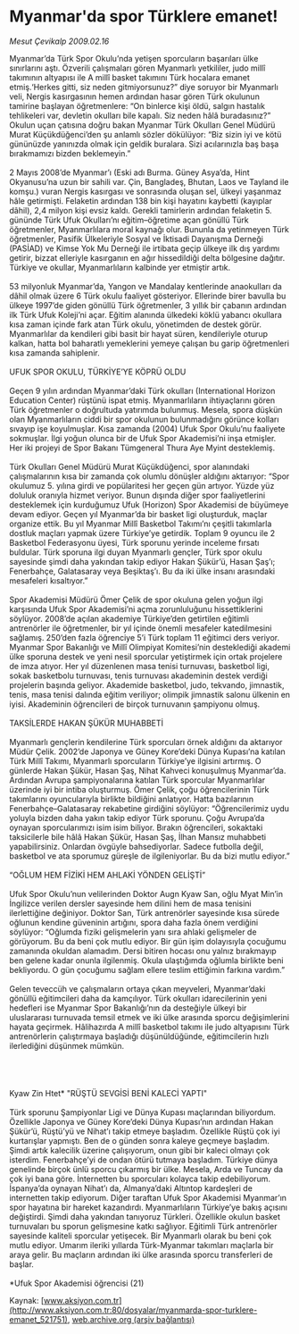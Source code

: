# Myanmar'da spor Türklere emanet!

*Mesut Çevikalp 2009.02.16*

<div class="pNewsDetailMainContent ctx_content" itemprop="articleBody">
 Myanmar’da Türk Spor Okulu’nda yetişen sporcuların başarıları ülke sınırlarını aştı. Özverili çalışmaları gören Myanmarlı yetkililer, judo millî takımının altyapısı ile A millî basket takımını Türk hocalara emanet etmiş.‘Herkes gitti, siz neden gitmiyorsunuz?” diye soruyor bir Myanmarlı veli, Nergis kasırgasının hemen ardından hasar gören Türk okulunun tamirine başlayan öğretmenlere: “On binlerce kişi öldü, salgın hastalık tehlikeleri var, devletin okulları bile kapalı. Siz neden hâlâ buradasınız?” Okulun uçan çatısına doğru bakan Myanmar Türk Okulları Genel Müdürü Murat Küçükdüğenci’den şu anlamlı sözler dökülüyor: “Biz sizin iyi ve kötü gününüzde yanınızda olmak için geldik buralara. Sizi acılarınızla baş başa bırakmamızı bizden beklemeyin.”
 <br/>
 <br/>
 2 Mayıs 2008’de Myanmar’ı (Eski adı Burma. Güney Asya’da, Hint Okyanusu’na uzun bir sahili var. Çin, Bangladeş, Bhutan, Laos ve Tayland ile komşu.) vuran Nergis kasırgası ve sonrasında oluşan sel, ülkeyi yaşanmaz hâle getirmişti. Felaketin ardından 138 bin kişi hayatını kaybetti (kayıplar dâhil), 2,4 milyon kişi evsiz kaldı. Gerekli tamirlerin ardından felaketin 5. gününde Türk Ufuk Okulları’nı eğitim–öğretime açan gönüllü Türk öğretmenler, Myanmarlılara moral kaynağı olur. Bununla da yetinmeyen Türk öğretmenler, Pasifik Ülkeleriyle Sosyal ve İktisadi Dayanışma Derneği (PASİAD) ve Kimse Yok Mu Derneği ile irtibata geçip ülkeye ilk dış yardımı getirir, bizzat elleriyle kasırganın en ağır hissedildiği delta bölgesine dağıtır. Türkiye ve okullar, Myanmarlıların kalbinde yer etmiştir artık.
 <br/>
 <br/>
 53 milyonluk Myanmar’da, Yangon ve Mandalay kentlerinde anaokulları da dâhil olmak üzere 6 Türk okulu faaliyet gösteriyor. Ellerinde birer bavulla bu ülkeye 1997’de giden gönüllü Türk öğretmenler, 3 yıllık bir çabanın ardından ilk Türk Ufuk Koleji’ni açar. Eğitim alanında ülkedeki köklü yabancı okullara kısa zaman içinde fark atan Türk okulu, yönetimden de destek görür. Myanmarlılar da kendileri gibi basit bir hayat süren, kendileriyle oturup kalkan, hatta bol baharatlı yemeklerini yemeye çalışan bu garip öğretmenleri kısa zamanda sahiplenir.
 <br/>
 <br/>
 UFUK SPOR OKULU, TÜRKİYE’YE KÖPRÜ OLDU
 <br/>
 <br/>
 Geçen 9 yılın ardından Myanmar’daki Türk okulları (International Horizon Education Center) rüştünü ispat etmiş. Myanmarlıların ihtiyaçlarını gören Türk öğretmenler o doğrultuda yatırımda bulunmuş. Mesela, spora düşkün olan Myanmarlıların ciddi bir spor okulunun bulunmadığını görünce kolları sıvayıp işe koyulmuşlar. Kısa zamanda (2004) Ufuk Spor Okulu’nu faaliyete sokmuşlar. İlgi yoğun olunca bir de Ufuk Spor Akademisi’ni inşa etmişler. Her iki projeyi de Spor Bakanı Tümgeneral Thura Aye Myint desteklemiş.
 <br/>
 <br/>
 Türk Okulları Genel Müdürü Murat Küçükdüğenci, spor alanındaki çalışmalarının kısa bir zamanda çok olumlu dönüşler aldığını aktarıyor: “Spor okulumuz 5. yılına girdi ve popülaritesi her geçen gün artıyor. Yüzde yüz doluluk oranıyla hizmet veriyor. Bunun dışında diğer spor faaliyetlerini desteklemek için kurduğumuz Ufuk (Horizon) Spor Akademisi de büyümeye devam ediyor. Geçen yıl Myanmar’da bir basket ligi oluşturduk, maçlar organize ettik. Bu yıl Myanmar Millî Basketbol Takımı’nı çeşitli takımlarla dostluk maçları yapmak üzere Türkiye’ye getirdik. Toplam 9 oyuncu ile 2 Basketbol Federasyonu üyesi, Türk sporunu yerinde inceleme fırsatı buldular. Türk sporuna ilgi duyan Myanmarlı gençler, Türk spor okulu sayesinde şimdi daha yakından takip ediyor Hakan Şükür’ü, Hasan Şaş’ı; Fenerbahçe, Galatasaray veya Beşiktaş’ı. Bu da iki ülke insanı arasındaki mesafeleri kısaltıyor.”
 <br/>
 <br/>
 Spor Akademisi Müdürü Ömer Çelik de spor okuluna gelen yoğun ilgi karşısında Ufuk Spor Akademisi’ni açma zorunluluğunu hissettiklerini söylüyor. 2008’de açılan akademiye Türkiye’den getirtilen eğitimli antrenörler ile öğretmenler, bir yıl içinde önemli mesafeler katedilmesini sağlamış. 250’den fazla öğrenciye 5’i Türk toplam 11 eğitimci ders veriyor. Myanmar Spor Bakanlığı ve Millî Olimpiyat Komitesi’nin desteklediği akademi ülke sporuna destek ve yeni nesil sporcular yetiştirmek için ortak projelere de imza atıyor. Her yıl düzenlenen masa tenisi turnuvası, basketbol ligi, sokak basketbolu turnuvası, tenis turnuvası akademinin destek verdiği projelerin başında geliyor. Akademide basketbol, judo, tekvando, jimnastik, tenis, masa tenisi dalında eğitim veriliyor; olimpik jimnastik salonu ülkenin en iyisi. Akademinin öğrencileri de birçok turnuvanın şampiyonu olmuş.
 <br/>
 <br/>
 TAKSİLERDE HAKAN ŞÜKÜR MUHABBETİ
 <br/>
 <br/>
 Myanmarlı gençlerin kendilerine Türk sporcuları örnek aldığını da aktarıyor Müdür Çelik. 2002’de Japonya ve Güney Kore’deki Dünya Kupası’na katılan Türk Millî Takımı, Myanmarlı sporcuların Türkiye’ye ilgisini artırmış. O günlerde Hakan Şükür, Hasan Şaş, Nihat Kahveci konuşulmuş Myanmar’da. Ardından Avrupa şampiyonalarına katılan Türk sporcular Myanmarlılar üzerinde iyi bir intiba oluşturmuş. Ömer Çelik, çoğu öğrencilerinin Türk takımlarını oyuncularıyla birlikte bildiğini anlatıyor. Hatta bazılarının Fenerbahçe–Galatasaray rekabetine girdiğini söylüyor: “Öğrencilerimiz uydu yoluyla bizden daha yakın takip ediyor Türk sporunu. Çoğu Avrupa’da oynayan sporcularımızı isim isim biliyor. Bırakın öğrencileri, sokaktaki taksicilerle bile hâlâ Hakan Şükür, Hasan Şaş, İlhan Mansız muhabbeti yapabilirsiniz. Onlardan övgüyle bahsediyorlar. Sadece futbolla değil, basketbol ve ata sporumuz güreşle de ilgileniyorlar. Bu da bizi mutlu ediyor.”
 <br/>
 <br/>
 “OĞLUM HEM FİZİKİ HEM AHLAKİ YÖNDEN GELİŞTİ”
 <br/>
 <br/>
 Ufuk Spor Okulu’nun velilerinden Doktor Augn Kyaw San, oğlu Myat Min’in İngilizce verilen dersler sayesinde hem dilini hem de masa tenisini ilerlettiğine değiniyor. Doktor San, Türk antrenörler sayesinde kısa sürede oğlunun kendine güveninin artığını, spora daha fazla önem verdiğini söylüyor: “Oğlumda fiziki gelişmelerin yanı sıra ahlaki gelişmeler de görüyorum. Bu da beni çok mutlu ediyor. Bir gün işim dolayısıyla çocuğumu zamanında okuldan alamadım. Dersi bitiren hocası onu yalnız bırakmayıp ben gelene kadar onunla ilgilenmiş. Okula ulaştığımda oğlumla birlikte beni bekliyordu. O gün çocuğumu sağlam ellere teslim ettiğimin farkına vardım.”
 <br/>
 <br/>
 Gelen teveccüh ve çalışmaların ortaya çıkan meyveleri, Myanmar’daki gönüllü eğitimcileri daha da kamçılıyor. Türk okulları idarecilerinin yeni hedefleri ise Myanmar Spor Bakanlığı’nın da desteğiyle ülkeyi bir uluslararası turnuvada temsil etmek ve iki ülke arasında sporcu değişimlerini hayata geçirmek. Hâlihazırda A millî basketbol takımı ile judo altyapısını Türk antrenörlerin çalıştırmaya başladığı düşünüldüğünde, eğitimcilerin hızlı ilerlediğini düşünmek mümkün.
 <br/>
 <br/>
 <br/>
 <br/>
 <br/>
 Kyaw Zin Htet* "RÜŞTÜ SEVGİSİ BENİ KALECİ YAPTI"
 <br/>
 <br/>
 Türk sporunu Şampiyonlar Ligi ve Dünya Kupası maçlarından biliyordum. Özellikle Japonya ve Güney Kore’deki Dünya Kupası’nın ardından Hakan Şükür’ü, Rüştü’yü ve Nihat’ı takip etmeye başladım. Özellikle Rüştü çok iyi kurtarışlar yapmıştı. Ben de o günden sonra kaleye geçmeye başladım. Şimdi artık kalecilik üzerine çalışıyorum, onun gibi bir kaleci olmayı çok isterdim. Fenerbahçe’yi de ondan ötürü tutmaya başladım. Türkiye dünya genelinde birçok ünlü sporcu çıkarmış bir ülke. Mesela, Arda ve Tuncay da çok iyi bana göre. İnternetten bu sporcuları kolayca takip edebiliyorum. İspanya’da oynayan Nihat’ı da, Almanya’daki Altıntop kardeşleri de internetten takip ediyorum. Diğer taraftan Ufuk Spor Akademisi Myanmar’ın spor hayatına bir hareket kazandırdı. Myanmarlıların Türkiye’ye bakış açısını değiştirdi. Şimdi daha yakından tanıyoruz Türkleri. Özellikle okulun basket turnuvaları bu sporun gelişmesine katkı sağlıyor. Eğitimli Türk antrenörler sayesinde kaliteli sporcular yetişecek. Bir Myanmarlı olarak bu beni çok mutlu ediyor. Umarım ileriki yıllarda Türk-Myanmar takımları maçlarla bir araya gelir. Bu maçların ardından iki ülke arasında sporcu transferleri de başlar.
 <br/>
 <br/>
 *Ufuk Spor Akademisi öğrencisi (21)
 <br/>
</div>


Kaynak: [www.aksiyon.com.tr](http://www.aksiyon.com.tr:80/dosyalar/myanmarda-spor-turklere-emanet_521751), [web.archive.org (arşiv bağlantısı)](http://web.archive.org/web/20160210020519/http://www.aksiyon.com.tr:80/dosyalar/myanmarda-spor-turklere-emanet_521751)
